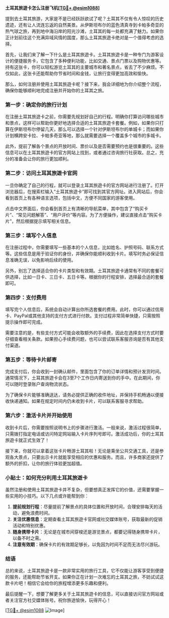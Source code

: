**土耳其旅遊卡怎么注册飞机[[TG💪+ @esim1088](https://t.me/s/esim1088)]**

提到去土耳其旅游，大家是不是已经跃跃欲试了呢？土耳其不仅有令人惊叹的历史遗迹，还有让人流连忘返的自然美景。从伊斯坦布尔的蓝色清真寺到卡帕多奇亚的热气球之旅，再到地中海沿岸的阳光沙滩，土耳其的每一处都充满了魅力。如果你正计划前往这个充满异域风情的国度，那么土耳其旅遊卡绝对是一个值得考虑的选择。

首先，让我们来了解一下什么是土耳其旅遊卡。土耳其旅遊卡是一种专门为游客设计的便捷服务卡，它包含了多种便利功能，比如交通、景点门票以及购物优惠等。持有这张卡，你可以轻松游览土耳其的主要城市和著名景点，省去了不少麻烦。不仅如此，这张卡还能帮助你节省时间和金钱，让旅行变得更加高效和愉快。

那么，如何注册并使用土耳其旅遊卡呢？接下来，我会详细地为你介绍整个流程，确保你能够顺利地完成注册并开始你的土耳其之旅。

### **第一步：确定你的旅行计划**
在注册土耳其旅遊卡之前，你需要先规划好自己的行程。明确你打算访问哪些城市和景点，这样可以帮助你更好地选择合适的土耳其旅遊卡套餐。例如，如果你只打算在伊斯坦布尔停留几天，那么可以选择一个针对伊斯坦布尔的单城卡；而如果你计划横跨安卡拉、卡帕多奇亚等地，那么就需要选择一个覆盖多个城市的多城卡。

此外，提前了解各个景点的开放时间、票价以及是否需要预约也是很重要的。这些信息可以在土耳其旅遊卡的官方网站上找到，或者通过咨询旅行社获取。总之，充分的准备会让你的旅行更加顺利。

### **第二步：访问土耳其旅遊卡官网**
一旦你确定了自己的行程，就可以登录土耳其旅遊卡的官方网站进行注册了。打开浏览器后，在搜索栏输入“土耳其旅遊卡”即可找到其官方网址。进入网站后，你会看到首页上有各种语言选项，包括中文，方便不同国家的游客使用。

点击中文界面后，你会看到首页上有清晰的导航菜单，其中包含了“购买卡片”、“常见问题解答”、“用户评价”等内容。为了方便操作，建议直接点击“购买卡片”，然后根据提示填写相关信息。

### **第三步：填写个人信息**
在注册过程中，你需要填写一些基本的个人信息，比如姓名、护照号码、联系方式等。这些信息是用于验证你的身份，并确保你能顺利收到卡片。填写时务必保证信息准确无误，以免影响后续的使用。

另外，别忘了选择适合你的卡片类型和有效期。土耳其旅遊卡通常有不同的套餐可供选择，比如一日卡、三日卡、五日卡等。根据你的行程安排，选择最合适的套餐即可。

### **第四步：支付费用**
填写完个人信息后，系统会自动计算出你所选套餐的费用。此时，你可以通过信用卡、PayPal或其他支持的支付方式进行付款。支付过程非常简单快捷，只需按照提示操作即可完成。

需要注意的是，有些支付方式可能会收取额外的手续费，因此在选择支付方式时要仔细查看相关条款。如果担心手续费问题，也可以尝试联系客服咨询是否有其他支付渠道。

### **第五步：等待卡片邮寄**
完成支付后，你会收到一封确认邮件，里面包含了你的订单详情和预计发货时间。通常情况下，土耳其旅遊卡会在3至7个工作日内寄送到你的手中。在此期间，你可以随时登录账户查询物流状态。

为了确保卡片能够准确送达，请务必提供正确的收件地址，并保持手机畅通以便接收快递通知。如果在规定时间内仍未收到卡片，可以联系客服寻求帮助。

### **第六步：激活卡片并开始使用**
收到卡片后，你需要按照说明书上的步骤进行激活。一般来说，激活过程很简单，只需拨打指定电话或访问特定网站输入卡片序列号即可。激活成功后，你的土耳其旅遊卡就正式生效了！

接下来，你就可以拿着这张卡片畅游土耳其啦！无论是乘坐公共交通工具，还是参观各大景点，只要出示卡片就能享受相应的优惠和服务。而且，许多商家还提供了额外的折扣，让你的旅行体验更加超值。

### **小贴士：如何充分利用土耳其旅遊卡**
虽然注册和使用土耳其旅遊卡并不复杂，但要想真正发挥它的价值，还需要掌握一些实用的小技巧。以下几点或许能帮到你：

1. **提前规划行程**：尽量提前了解景点的具体位置和开放时间，合理安排每天的活动，避免浪费时间。
2. **关注优惠信息**：定期查看土耳其旅遊卡官网或社交媒体账号，获取最新的促销活动和特别优惠。
3. **随身携带卡片**：无论是在城市间穿梭还是游览景点，都要记得随身携带卡片，以备不时之需。
4. **注意有效期**：确保卡片的有效期足够长，以免因为时间不足而无法尽兴游玩。

### **结语**
总的来说，土耳其旅遊卡是一款非常实用的旅行工具，它不仅能让游客享受到便捷的服务，还能帮助节省开支。如果你正在计划一次难忘的土耳其之旅，不妨试试这款卡片吧！相信它会给你的旅程增添更多乐趣和便利。

最后提醒一下，想要了解更多关于土耳其旅遊卡的信息，可以直接访问官方网站或者关注官方社交媒体账号。祝你旅途愉快，玩得开心！

[[TG💪+ @esim1088](https://t.me/s/esim1088) ![Image](https://i.postimg.cc/4NQfJmqS/Snipaste-2025-05-13-00-14-12.png)]